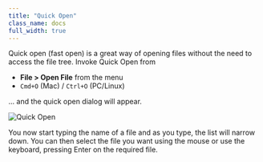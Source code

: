 ```yaml
---
title: "Quick Open"
class_name: docs
full_width: true
---
```


Quick open (fast open) is a great way of opening files without the need to access the file tree. Invoke Quick Open from

- **File > Open File** from the menu
- `Cmd+O` (Mac) / `Ctrl+O` (PC/Linux)

... and the quick open dialog will appear.

<img alt="Quick Open" src="/img/docs/quick-open.png" class="simple"/>

You now start typing the name of a file and as you type, the list will narrow down. You can then select the file you want using the mouse or use the keyboard, pressing Enter on the required file.
